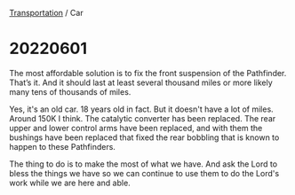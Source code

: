 <head>
    <link rel="stylesheet" type="text/css" media="all" href="/style.css">
</head>

[Transportation](index.md) / Car

# 20220601

The most affordable solution is to fix the front suspension of the Pathfinder. That’s it. And it should last at least several thousand miles or more likely many tens of thousands of miles.

Yes, it's an old car. 18 years old in fact. But it doesn't have a lot of miles. Around 150K I think. The catalytic converter has been replaced. The rear upper and lower control arms have been replaced, and with them the bushings have been replaced that fixed the rear bobbling that is known to happen to these Pathfinders.

The thing to do is to make the most of what we have. And ask the Lord to bless the things we have so we can continue to use them to do the Lord's work while we are here and able.
